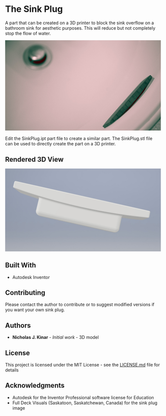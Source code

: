 # The Sink Plug

A part that can be created on a 3D printer to block the sink overflow on a bathroom sink
for aesthetic purposes.  This will reduce but not completely stop the flow of water.

![Photo](sink-plug-photo.jpg)

Edit the SinkPlug.ipt part file to create a similar part.  The SinkPlug.stl file
can be used to directly create the part on a 3D printer.

## Rendered 3D View
![3D model of SinkPlug](sinkplug.jpg)

## Built With

* Autodesk Inventor

## Contributing

Please contact the author to contribute or to suggest modified versions if you want your own sink plug.

## Authors

* **Nicholas J. Kinar** - *Initial work* - 3D model

## License

This project is licensed under the MIT License - see the [LICENSE.md](LICENSE.md) file for details

## Acknowledgments

* Autodesk for the Inventor Professional software license for Education
* Full Deck Visuals (Saskatoon, Saskatchewan, Canada) for the sink plug image
